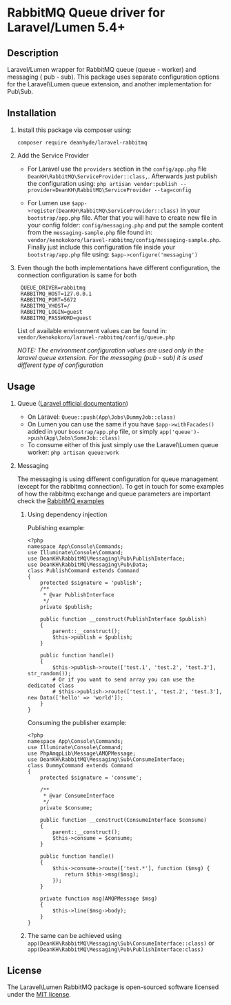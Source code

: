 RabbitMQ Queue driver for Laravel/Lumen 5.4+
======================

## Description
Laravel/Lumen wrapper for RabbitMQ queue (queue - worker) and messaging ( pub - sub). This package uses separate 
configuration options for the Laravel\Lumen queue extension, and another implementation for Pub\Sub.

## Installation

1. Install this package via composer using:

    `composer require deanhyde/laravel-rabbitmq`

2. Add the Service Provider

    - For Laravel use the `providers` section in the `config/app.php` file `DeanKH\RabbitMQ\ServiceProvider::class,`. 
    Afterwards just publish the configuration using: `php artisan vendor:publish --provider=DeanKH\RabbitMQ\ServiceProvider --tag=config`
    
    - For Lumen use `$app->register(DeanKH\RabbitMQ\ServiceProvider::class)` in your `bootstrap/app.php` file. After that 
    you will have to create new file in your config folder: `config/messaging.php` and put the sample content from the
    `messaging-sample.php` file found in: `vendor/kenokokoro/laravel-rabbitmq/config/messaging-sample.php`. Finally
    just include this configuration file inside your `bootstrap/app.php` file using: `$app->configure('messaging')`

3. Even though the both implementations have different configuration, the connection configuration is same for both

		QUEUE_DRIVER=rabbitmq
		RABBITMQ_HOST=127.0.0.1
		RABBITMQ_PORT=5672
		RABBITMQ_VHOST=/
		RABBITMQ_LOGIN=guest
		RABBITMQ_PASSWORD=guest
		
	List of available environment values can be found in: `vendor/kenokokoro/laravel-rabbitmq/config/queue.php`
	
	*NOTE: The environment configuration values are used only in the laravel queue extension. For the messaging (pub - sub)
	it is used different type of configuration*

## Usage
1. Queue ([Laravel official documentation](https://laravel.com/docs/5.4/queues))
    - On Laravel: `Queue::push(App\Jobs\DummyJob::class)`
    - On Lumen you can use the same if you have `$app->withFacades()` added in your `boostrap/app.php` file, or 
    simply `app('queue')->push(App\Jobs\SomeJob::class)`
    - To consume either of this just simply use the Laravel\Lumen queue worker: `php artisan queue:work`
    
2. Messaging

    The messaging is using different configuration for queue management (except for the rabbitmq connection). 
    To get in touch for some examples of how the rabbitmq exchange and queue parameters are important check the
    [RabbitMQ examples](https://www.rabbitmq.com/tutorials/tutorial-three-php.html)
    
    1. Using dependency injection
    
        Publishing example:
        ```
        <?php
        namespace App\Console\Commands;
        use Illuminate\Console\Command;
        use DeanKH\RabbitMQ\Messaging\Pub\PublishInterface;
        use DeanKH\RabbitMQ\Messaging\Pub\Data;
        class PublishCommand extends Command
        {
            protected $signature = 'publish';
            /**
             * @var PublishInterface
             */
            private $publish;

            public function __construct(PublishInterface $publish)
            {
                parent::__construct();
                $this->publish = $publish;
            }

            public function handle()
            {
                $this->publish->route(['test.1', 'test.2', 'test.3'], str_random());
                # Or if you want to send array you can use the dedicated class
                # $this->publish->route(['test.1', 'test.2', 'test.3'], new Data(['hello' => 'world']);
            }
        }
        ```
    
        Consuming the publisher example:
        ```
        <?php
        namespace App\Console\Commands;
        use Illuminate\Console\Command;
        use PhpAmqpLib\Message\AMQPMessage;
        use DeanKH\RabbitMQ\Messaging\Sub\ConsumeInterface;
        class DummyCommand extends Command
        {
            protected $signature = 'consume';

            /**
             * @var ConsumeInterface
             */
            private $consume;

            public function __construct(ConsumeInterface $consume)
            {
                parent::__construct();
                $this->consume = $consume;
            }

            public function handle()
            {
                $this->consume->route(['test.*'], function ($msg) {
                    return $this->msg($msg);
                });
            }

            private function msg(AMQPMessage $msg)
            {
                $this->line($msg->body);
            }
        }
        ```
    
    2. The same can be achieved using `app(DeanKH\RabbitMQ\Messaging\Sub\ConsumeInterface::class)` or `app(DeanKH\RabbitMQ\Messaging\Pub\PublishInterface:class)`
    
## License
The Laravel\Lumen RabbitMQ package is open-sourced software licensed 
under the [MIT license](http://opensource.org/licenses/MIT).
